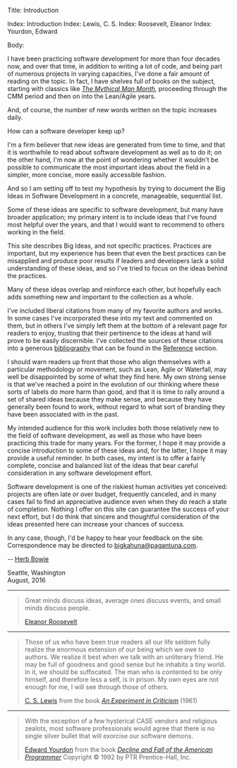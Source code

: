 Title:  Introduction

Index: Introduction
Index: Lewis, C. S.
Index: Roosevelt, Eleanor
Index: Yourdon, Edward

Body:

I have been practicing software development for more than four decades now, and over that time, in addition to writing a lot of code, and being part of numerous projects in varying capacities, I've done a fair amount of reading on the topic. In fact, I have shelves full of books on the subject, starting with classics like <cite>[The Mythical Man Month][brooks-1975]</cite>, proceeding through the CMM period and then on into the Lean/Agile years.

And, of course, the number of new words written on the topic increases daily.

How can a software developer keep up?

I'm a firm believer that new ideas are generated from time to time, and that it is worthwhile to read about software development as well as to do it; on the other hand, I'm now at the point of wondering whether it wouldn't be possible to communicate the most important ideas about the field in a simpler, more concise, more easily accessible fashion.

And so I am setting off to test my hypothesis by trying to document the Big Ideas in Software Development in a concrete, manageable, sequential list.

Some of these ideas are specific to software development, but many have broader application; my primary intent is to include ideas that I've found most helpful over the years, and that I would want to recommend to others working in the field.

This site describes Big Ideas, and not specific practices. Practices are important, but my experience has been that even the best practices can be misapplied and produce poor results if leaders and developers lack a solid understanding of these ideas, and so I've tried to focus on the ideas behind the practices.

Many of these ideas overlap and reinforce each other, but hopefully each adds something new and important to the collection as a whole.

I've included liberal citations from many of my favorite authors and works. In some cases I've incorporated these into my text and commented on them, but in others I've simply left them at the bottom of a relevant page for readers to enjoy, trusting that their pertinence to the ideas at hand will prove to be easily discernible. I've collected the sources of these citations into a generous [bibliography](bibliography.html) that can be found in the [Reference](reference.html) section.

I should warn readers up front that those who align themselves with a particular methodology or movement, such as Lean, Agile or Waterfall, may well be disappointed by some of what they find here. My own strong sense is that we've reached a point in the evolution of our thinking where these sorts of labels do more harm than good, and that it is time to rally around a set of shared ideas because they make sense, and because they have generally been found to work, without regard to what sort of branding they have been associated with in the past.

My intended audience for this work includes both those relatively new to the field of software development, as well as those who have been practicing this trade for many years. For the former, I hope it may provide a concise introduction to some of these ideas and, for the latter, I hope it may provide a useful reminder. In both cases, my intent is to offer a fairly complete, concise and balanced list of the ideas that bear careful consideration in any software development effort.

Software development is one of the riskiest human activities yet conceived: projects are often late or over budget, frequently canceled, and in many cases fail to find an appreciative audience even when they do reach a state of completion. Nothing I offer on this site can guarantee the success of your next effort, but I do think that sincere and thoughtful consideration of the ideas presented here can increase your chances of success.

In any case, though, I'd be happy to hear your feedback on the site. Correspondence may be directed to [bigkahuna@pagantuna.com](mailto:bigkahuna@pagantuna.com).

-- [Herb Bowie](about-the-author.html)

Seattle, Washington  <br />
August, 2016

----

<blockquote>
<p>
Great minds discuss ideas, average ones discuss events, and small minds discuss people.</p>

<footer>
<a href="http://en.wikipedia.org/wiki/Eleanor_Roosevelt">Eleanor Roosevelt</a>
</footer>
</blockquote>

----

<blockquote>
<p>
Those of us who have been true readers all our life seldom fully realize the enormous extension of our being which we owe to authors. We realize it best when we talk with an unliterary friend. He may be full of goodness and good sense but he inhabits a tiny world. In it, we should be suffocated. The man who is contented to be only himself, and therefore less a self, is in prison. My own eyes are not enough for me, I will see through those of others.</p>

<footer>
<a href="http://en.wikipedia.org/wiki/C._S._Lewis">C. S. Lewis</a> from the book <cite><a href="bibliography.html#lewis-1961">An Experiment in Criticism</a></cite> (1961)
</footer>
</blockquote>

----

<blockquote>
<p>
With the exception of a few hysterical CASE vendors and religious zealots, most software professionals would agree that there is no single silver bullet that will exorcise our software demons.</p>

<footer>
<a href="http://en.wikipedia.org/wiki/Edward_Yourdon">Edward Yourdon</a> from the book <cite><a href="bibliography.html#yourdon-1992">Decline and Fall of the American Programmer</a></cite> Copyright &copy; 1992 by PTR Prentice-Hall, Inc.
</footer>
</blockquote>

[brooks-1975]: bibliography.html#brooks-1975

